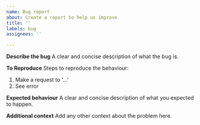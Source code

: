 ```yaml
---
name: Bug report
about: Create a report to help us improve
title: ''
labels: bug
assignees: ''

---
```


**Describe the bug**
A clear and concise description of what the bug is.

**To Reproduce**
Steps to reproduce the behaviour:
1. Make a request to '...'
2. See error

**Expected behaviour**
A clear and concise description of what you expected to happen.


**Additional context**
Add any other context about the problem here.
